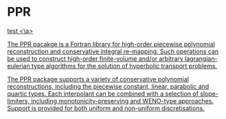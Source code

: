 # PPR

<a href = "https://9003f045-a-62cb3a1a-s-sites.googlegroups.com/site/dengwirda/research/aweno-typeslopelimiterforafamilyofpiecewisepolynomialmethods/WPQM-SHEARING-FLOW.png?attachauth=ANoY7cp21v96_y8DsDbfeZ377qOWvY-j1-bvIR0NDXOn4SuNuOTxV0UhIiA3f5lrSTPJuMKy7W1hoq1rotl3fAiSeefZJpwYZth7c1jgz_ti_UNer7AUzEn00lYI3XwbVQm0CMx-_yt4oO2PbTZrAeTXZ5mCCmYt5cwU0nktTGHCSCCLBmVrJ3n0oAT322QvM1YOX0lzFow3hdahYKDWlb70CazR7XU0YH7BeWqA_BSRsThAug6wo1lRc_GOe9o07fUflxJsI60NHYi9EId8kT86P-GMTZ9LlvHeOb0fvsr51JDtJDPN_-_HQWu6WJIcMcQqjMPPPDkG&attredirects=0"> test <\a>

The PPR pacakge is a Fortran library for high-order piecewise polynomial reconstruction and conservative integral re-mapping. Such operations can be used to construct high-order finite-volume and/or arbitrary lagrangian-eulerian type algorithms for the solution of hyperbolic transport problems.

The PPR package supports a variety of conservative polynomial reconstructions, including the piecewise constant, linear, parabolic and quartic types. Each interpolant can be combined with a selection of slope-limiters, including monotonicity-preserving and WENO-type approaches. Support is provided for both uniform and non-uniform discretisations. 

